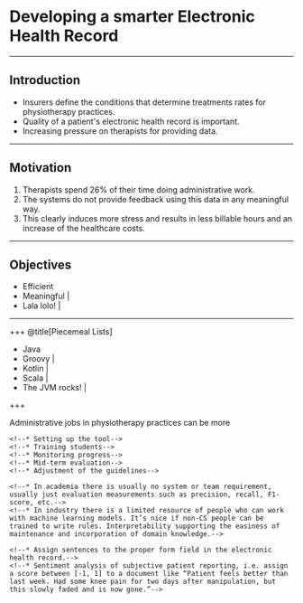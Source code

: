 # Developing a smarter Electronic Health Record

---

## Introduction

* Insurers define the conditions that determine treatments rates for physiotherapy practices.
* Quality of a patient's electronic health record is important.
* Increasing pressure on therapists for providing data.

---

## Motivation

1. Therapists spend 26% of their time doing administrative work.
2. The systems do not provide feedback using this data in any meaningful way.
3. This clearly induces more stress and results in less billable hours and an increase of the healthcare costs.

---

## Objectives

- Efficient
- Meaningful |
- Lala lolo! |

---

+++
@title[Piecemeal Lists]

- Java
- Groovy |
- Kotlin |
- Scala  |
- The JVM rocks! |

+++

Administrative jobs in physiotherapy practices can be more

<!--The final product of this research project will be a fully functioning, commercially viable electronic health record for Dutch physiotherapy practices.-->

<!--This is a collaboration between Codarts (vocational university in Rotterdam), 10 physiotherapy practices, NVFS (Dutch association for physiotherapy in sports) and Leiden University.-->

<!--## Starting up the project-->
<!--Both project goals can be cast as common NLP problems, e.g.:-->

<!--1. Efficient entering of data -> assign a form field to incoming unstructured data using classification.-->
<!--2. Provide meaningful feedback -> transform unstructured data into structured data using information extraction.-->

<!--A probable continuation of the project will add another goal:-->

<!--3. Normalisation of (medical) named entities-->

<!--All objectives are likely to benefit from domain knowledge on a level finer than the sentence level. Since we had a team of physiotherapy students at our disposal, we decided to annotate a training set with domain-specific labels using international classification standards.-->

<!--Six physiotherapy students were invited to perform the annotation on a set of documents. The task involved:-->

<!--1. Determining the spans (i.e. consecutive sequences of tokens) that were associated with a label.-->
<!--2. Assigning the labeling (sequences of) tokens and assigning the correct category whenever it was applicable.-->
<!--3. Assigning the correct coding of a standardised classification systems if any was available for the category.-->

<!--## Category examples-->
<!--* Functioning (conditions in anatomical properties, activities, etc.)-->
<!--* Diseases-->
<!--* Incidents / trauma-->
<!--* Symptoms-->
<!--* Intervention-->

<!--## Preparation and quality assessment-->
<!--* Annotation guidelines: under-defined c.q. *light annotations* used-->
<!--* Training session of several hours-->
<!--* Mid-term evaluation of progress-->
<!--* Guidance of students by professional physiotherapist-->

<!--## Mid-term evaluation-->
<!--* It quickly became clear that the annotation task was too hard.-->
<!--* The professional therapist was in doubt about which text to annotate and which categories to apply.-->
<!--* Some parts of the task that we deemed easy turned out to be harder once arguments for a different perspective started to seep in (low inter-agreement)-->
<!--* We provided technical background details, hoping that this would make it easier to do the annotation.-->
<!--* We decided to make the task easier by joining categories and leaving out the coding using the standardised classification system.-->

<!--## Results-->
<!--* After a lot of effort by dedicated members of the project, about 500 documents were annotated.-->
<!--* Inter-agreement scores for the annotation were very low-->
<!--* Since the quantity and consistency of the data is low, it is probably unusable for automatic labeling of the selected categories.-->

<!--## Lessons learned-->
<!--* It is very hard to judge an annotation task beforehand (different viewpoints of therapist, students and therapists)-->
<!--* Depending on the domain, documents can very greatly and it’s hard to cover all cases in the guidelines-->
<!--* Preparing an annotation task takes a lot of time-->
	<!--* Setting up the tool-->
	<!--* Training students-->
	<!--* Monitoring progress-->
	<!--* Mid-term evaluation-->
	<!--* Adjustment of the guidelines-->
<!--* We opted for a top-down approach: define categories beforehand. Next time we would go for a bottom-up approach using rules.-->

<!--## Rule-based systems-->
<!--* We have implemented several models for solving different needs in the electronic health record.-->
<!--* I want to talk about the one that we thought is really hard, since we couldn’t find representative training data for it.-->

<!--### Timeline extraction-->
<!--* Problem: given a document, return a list of events, each with a representative label describing the event and a start and end date.-->
<!--* Since the documents are the therapists notes, they are in a concise and simple format.-->
<!--* Perhaps we can exploit the limited expressiveness of the documents?-->
<!--* To investigate this, we tried a simple rule-based approach.-->
<!--* First tests are looking promising!-->

<!--### Rule-based Information Extraction is Dead! Long Live Rule-based Information Extraction Systems!-->
<!--* Like we did, most recent academic research starts from the assumption that statistical machine learning is the best approach to solving information ex- traction problems (Chiticariu et al. 2013)-->
<!--* The industry in 2013 didn’t reflect the research efforts of the NLP community over the years 2003-2012: rule-based systems we twice as abundant and in large companies even more so!-->
<!--* Different ways of measuring the costs and benefits of information extraction:-->
	<!--* In academia there is usually no system or team requirement, usually just evaluation measurements such as precision, recall, F1-score, etc.-->
	<!--* In industry there is a limited resource of people who can work with machine learning models. It’s nice if non-CS people can be trained to write rules. Interpretability supporting the easiness of maintenance and incorporation of domain knowledge.-->

<!--## Conclusions and Future Work-->
<!--* Generating training data in a field as complex as physiotherapy is very hard.-->
<!--* Observing the early results and usage in the industry, rule-based systems might prove more useful than I expected.-->
<!--* We will continue a rule-based approach for specific parts of the electronic health record.-->
<!--* Looking for ways to combine rule and ML-based approaches. Any suggestions?-->

<!--## ML-based systems-->
<!--* While the students were annotating documents, we tried to tackle some more concrete problems using ML-based methods:-->
	<!--* Assign sentences to the proper form field in the electronic health record.-->
	<!--* Sentiment analysis of subjective patient reporting, i.e. assign a score between [-1, 1] to a document like “Patient feels better than last week. Had some knee pain for two days after manipulation, but this slowly faded and is now gone.”-->
